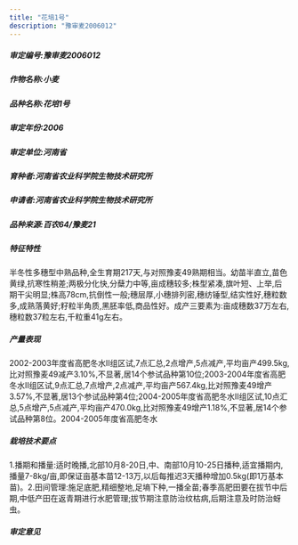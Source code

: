 ```yaml
---
title: "花培1号"
description: "豫审麦2006012"
---
```

##### 审定编号:豫审麦2006012

##### 作物名称:小麦

##### 品种名称:花培1号

##### 审定年份:2006

##### 审定单位:河南省

##### 育种者:河南省农业科学院生物技术研究所

##### 申请者:河南省农业科学院生物技术研究所

##### 品种来源:百农64/豫麦21

##### 特征特性
半冬性多穗型中熟品种,全生育期217天,与对照豫麦49熟期相当。幼苗半直立,苗色黄绿,抗寒性稍差;两极分化快,分蘖力中等,亩成穗较多;株型紧凑,旗叶短、上举,后期干尖明显;株高78cm,抗倒性一般;穗层厚,小穗排列密,穗纺锤型,结实性好,穗粒数多,成熟落黄好;籽粒半角质,黑胚率低,商品性好。成产三要素为:亩成穗数37万左右,穗粒数37粒左右,千粒重41g左右。

##### 产量表现
2002-2003年度省高肥冬水Ⅱ组区试,7点汇总,2点增产,5点减产,平均亩产499.5kg,比对照豫麦49减产3.10%,不显著,居14个参试品种第10位;2003-2004年度省高肥冬水Ⅱ组区试,9点汇总,7点增产,2点减产,平均亩产567.4kg,比对照豫麦49增产3.57%,不显著,居13个参试品种第4位;2004-2005年度省高肥冬水Ⅱ组区试,10点汇总,5点增产,5点减产,平均亩产470.0kg,比对照豫麦49增产1.18%,不显著,居14个参试品种第8位。2004-2005年度省高肥冬水

##### 栽培技术要点
1.播期和播量:适时晚播,北部10月8-20日,中、南部10月10-25日播种,适宜播期内,播量7-8kg/亩,即保证亩基本苗12-13万,以后每推迟3天播种增加0.5kg(即1万基本苗)。2.田间管理:施足底肥,精细整地,足墒下种,一播全苗;春季高肥田要在拔节中后期,中低产田在返青期进行水肥管理;拔节期注意防治纹枯病,后期注意及时防治蚜虫。

##### 审定意见


